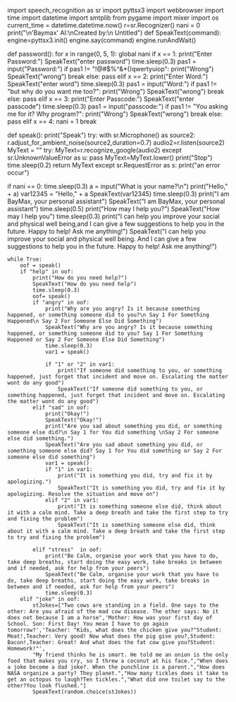 import speech_recognition as sr
import pyttsx3
import webbrowser
import time
import datetime
import smtplib
from pygame import mixer
import os
current_time = datetime.datetime.now()
r=sr.Recognizer()
nani = 0
print("\n'Baymax' AI:\nCreated by:\n Untitled")
def SpeakText(command):
    engine=pyttsx3.init()
    engine.say(command)
    engine.runAndWait()

def password():
    for x in range(0, 5, 1):
        global nani
        if x == 1:
            print("Enter Password:")
            SpeakText("enter password")
            time.sleep(0.3)
            pas1 = input("Password:")
            if pas1 != "!@#$%^&*()qwertyuiop":
                print("Wrong")
                SpeakText("wrong")
                break
            else:
                pass
        elif x == 2:
            print("Enter Word:")
            SpeakText("enter word")
            time.sleep(0.3)
            pas1 = input("Word:")
            if pas1 != "but why do you want me too?":
                print("Wrong")
                SpeakText("wrong")
                break
            else:
                pass
        elif x == 3:
            print("Enter Passcode:")
            SpeakText("enter passcode")
            time.sleep(0.3)
            pas1 = input("passcode:")
            if pas1 != "You asking me for it? Why program?":
                print("Wrong")
                SpeakText("wrong")
                break
            else:
                pass
        elif x == 4:
            nani = 1
            break
            




def speak():
    print("Speak")
    try:
        with sr.Microphone() as source2:
            r.adjust_for_ambient_noise(source2,duration=0.7)
            audio2=r.listen(source2)
            MyText = ""
            try:
                MyText=r.recognize_google(audio2)
            except sr.UnknownValueError as u:
                pass
            MyText=MyText.lower()
            print("Stop")
            time.sleep(0.2)
            return MyText
    except sr.RequestError as s:
        print("an error occur")

if nani == 0:
    time.sleep(0.3)
    a = input("What is your name?\n")
    print("Hello," + a)
    var12345 = "Hello," + a
    SpeakText(var12345)
    time.sleep(0.3)
    print("I am BayMax, your personal assistant")
    SpeakText("I am BayMax, your personal assistant")
    time.sleep(0.5)
    print("How may I help you?")
    SpeakText("How may I help you")
    time.sleep(0.3)
    print("I can help you improve your social and physical well being,and I can give a few suggestions to help you in the future. Happy to help! Ask me anything!")
    SpeakText("I can help you improve your social and physical well being. And I can give a few suggestions to help you in the future. Happy to help! Ask me anything!")
    
    while True:
        oof = speak()
        if "help" in oof:
            print("How do you need help?")
            SpeakText("How do you need help")
            time.sleep(0.3)
            oof= speak()
            if "angry" in oof:
                print("Why are you angry? Is it because something happened, or something someone did to you?\n Say 1 For Something Happened\n Say 2 For Someone Else Did Something")
                SpeakText("Why are you angry? Is it because something happened, or something someone did to you? Say 1 For Something Happened or Say 2 For Someone Else Did Something")
                time.sleep(0.3)
                var1 = speak()
                
                if "1" or "2" in var1:
                    print("If someone did something to you, or something happened, just forget that incident and move on. Escalating the matter wont do any good")
                    SpeakText("If someone did something to you, or something happened, just forget that incident and move on. Escalating the matter wont do any good")
            elif "sad" in oof:
                print("Okay!")
                SpeakText("Okay!")
                print("Are you sad about something you did, or something someone else did?\n Say 1 for You did something \nSay 2 For someone else did something.")
                SpeakText("Are you sad about something you did, or something someone else did? Say 1 for You did something or Say 2 For someone else did something")
                var1 = speak()
                if "1" in var1:
                    print("It is something you did, try and fix it by apologizing.")
                    SpeakText("It is something you did, try and fix it by apologizing. Resolve the situation and move on")
                elif "2" in var1:
                    print("It is something someone else did, think about it with a calm mind. Take a deep breath and take the first step to try and fixing the problem")
                    SpeakText("It is something someone else did, think about it with a calm mind. Take a deep breath and take the first step to try and fixing the problem")
            
            elif "stress"  in oof:
                print("Be Calm, organise your work that you have to do, take deep breaths, start doing the easy work, take breaks in between and if needed, ask for help from your peers")
                SpeakText("Be Calm, organise your work that you have to do, take deep breaths, start doing the easy work, take breaks in between and if needed, ask for help from your peers")
                time.sleep(0.3)
        elif "joke" in oof:
            stJokes=["Two cows are standing in a field. One says to the other: Are you afraid of the mad cow disease. The other says: No it does not because I am a horse",'Mother: How was your first day of School. Son: First Day! You mean I have to go again tomorrow?','Teacher: "Kids, what does the chicken give you?"Student: Meat!,Teacher: Very good! Now what does the pig give you?,Student: Bacon!,Teacher: Great! And what does the fat cow give you?Student: Homework!"',
            "My friend thinks he is smart. He told me an onion is the only food that makes you cry, so I threw a coconut at his face.","When does a joke become a dad joke?. When the punchline is a parent.","How does NASA organize a party? They planet.","How many tickles does it take to get an octopus to laugh?Ten tickles.","What did one toilet say to the other?You look flushed."]
            SpeakText(random.choice(stJokes))




	
        


		
	
	




